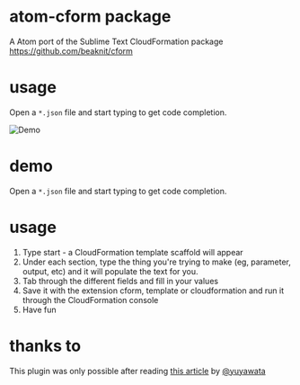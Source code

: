 # atom-cform package

A Atom port of the Sublime Text CloudFormation package https://github.com/beaknit/cform

# usage

Open a ```*.json``` file and start typing to get code completion.

![Demo](http://i.imgur.com/lGQnSrf.gif)

# demo
Open a ```*.json``` file and start typing to get code completion.

# usage
1. Type start - a CloudFormation template scaffold will appear
2. Under each section, type the thing you're trying to make (eg, parameter, output, etc) and it will populate the text for you.
3. Tab through the different fields and fill in your values
4. Save it with the extension cform, template or cloudformation and run it through the CloudFormation console
5. Have fun

# thanks to
This plugin was only possible after reading [this article](http://dev.classmethod.jp/cloud/aws/atom-settings-for-creating-a-cfn-template/) by [@yuyawata](https://twitter.com/yuyawata)
